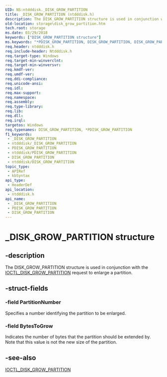 ```yaml
---
UID: NS:ntdddisk._DISK_GROW_PARTITION
title: _DISK_GROW_PARTITION (ntdddisk.h)
description: The DISK_GROW_PARTITION structure is used in conjunction with the IOCTL_DISK_GROW_PARTITION request to enlarge a partition.
old-location: storage\disk_grow_partition.htm
tech.root: storage
ms.date: 03/29/2018
keywords: ["DISK_GROW_PARTITION structure"]
ms.keywords: "*PDISK_GROW_PARTITION, DISK_GROW_PARTITION, DISK_GROW_PARTITION structure [Storage Devices], PDISK_GROW_PARTITION, PDISK_GROW_PARTITION structure pointer [Storage Devices], _DISK_GROW_PARTITION, ntdddisk/DISK_GROW_PARTITION, ntdddisk/PDISK_GROW_PARTITION, storage.disk_grow_partition, structs-disk_cc7d52cd-b0b6-4e5c-a323-6d513f37e602.xml"
req.header: ntdddisk.h
req.include-header: Ntdddisk.h
req.target-type: Windows
req.target-min-winverclnt: 
req.target-min-winversvr: 
req.kmdf-ver: 
req.umdf-ver: 
req.ddi-compliance: 
req.unicode-ansi: 
req.idl: 
req.max-support: 
req.namespace: 
req.assembly: 
req.type-library: 
req.lib: 
req.dll: 
req.irql: 
targetos: Windows
req.typenames: DISK_GROW_PARTITION, *PDISK_GROW_PARTITION
f1_keywords:
 - _DISK_GROW_PARTITION
 - ntdddisk/_DISK_GROW_PARTITION
 - PDISK_GROW_PARTITION
 - ntdddisk/PDISK_GROW_PARTITION
 - DISK_GROW_PARTITION
 - ntdddisk/DISK_GROW_PARTITION
topic_type:
 - APIRef
 - kbSyntax
api_type:
 - HeaderDef
api_location:
 - ntdddisk.h
api_name:
 - _DISK_GROW_PARTITION
 - PDISK_GROW_PARTITION
 - DISK_GROW_PARTITION
---
```


# _DISK_GROW_PARTITION structure


## -description

The DISK_GROW_PARTITION structure is used in conjunction with the <a href="/windows-hardware/drivers/ddi/ntdddisk/ni-ntdddisk-ioctl_disk_grow_partition">IOCTL_DISK_GROW_PARTITION</a> request to enlarge a partition.

## -struct-fields

### -field PartitionNumber

Specifies a number identifying the partition to be enlarged.

### -field BytesToGrow

Indicates the number of bytes that the partition should be extended by. Note that this value is not the new size of the partition.

## -see-also

<a href="/windows-hardware/drivers/ddi/ntdddisk/ni-ntdddisk-ioctl_disk_grow_partition">IOCTL_DISK_GROW_PARTITION</a>

